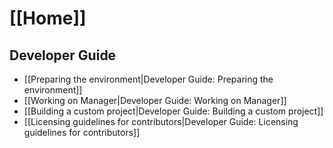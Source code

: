 # [[Home]]

## Developer Guide

* [[Preparing the environment|Developer Guide: Preparing the environment]]
* [[Working on Manager|Developer Guide: Working on Manager]]
* [[Building a custom project|Developer Guide: Building a custom project]]
* [[Licensing guidelines for contributors|Developer Guide: Licensing guidelines for contributors]]